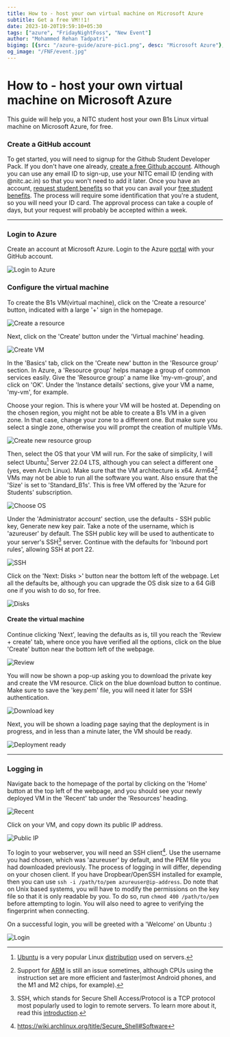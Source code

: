 ```yaml
---
title: How to - host your own virtual machine on Microsoft Azure
subtitle: Get a free VM!!1!
date: 2023-10-20T19:59:10+05:30
tags: ["azure", "FridayNightFoss", "New Event"]
author: "Mohammed Rehan Tadpatri"
bigimg: [{src: "/azure-guide/azure-pic1.png", desc: "Microsoft Azure"}, {src: "/azure-guide/vm-image.png", desc: "Virtual Machine"}]
og_image: "/FNF/event.jpg" 
---
```

# How to - host your own virtual machine on Microsoft Azure

This guide will help you, a NITC student host your own B1s Linux virtual machine on Microsoft Azure, for free.

### Create a GitHub account
To get started, you will need to signup for the Github Student Developer Pack.
If you don't have one already, [create a free Github account](https://github.com/signup). Although you can use any email ID to sign-up, use your NITC email ID (ending with @nitc.ac.in) so that you won't need to add it later.
Once you have an account, [request student benefits](https://education.github.com/discount_requests/application) so that you can avail your [free student benefits](https://education.github.com/pack).
The process will require some identification that you're a student, so you will need your ID card. The approval process can take a couple of days, but your request will probably be accepted within a week.

****


### Login to Azure
Create an account at Microsoft Azure. Login to the Azure [portal](https://portal.azure.com/) with your GitHub account.

![Login to Azure](/azure-guide/login-azure.png)

### Configure the virtual machine
To create the B1s VM(virtual machine), click on the 'Create a resource' button, indicated with a large '+' sign in the homepage.


![Create a resource](/azure-guide/create-resource.png)


Next, click on the 'Create' button under the 'Virtual machine' heading.


![Create VM](/azure-guide/create-vm.png)


In the 'Basics' tab, click on the 'Create new' button in the 'Resource group' section.
In Azure, a 'Resource group' helps manage a group of common services easily.  Give the 'Resource group' a name like 'my-vm-group', and click on 'OK'.
Under the 'Instance details' sections, give your VM a name, 'my-vm', for example.


Choose your region. This is where your VM will be hosted at. Depending on the chosen region, you might not be able to create a B1s VM in a given zone. In that case, change your zone to a different one. But make sure you select a single zone, otherwise you will prompt the creation of multiple VMs.


![Create new resource group](/azure-guide/create-rg.png)



Then, select the OS that your VM will run. For the sake of simplicity, I will select Ubuntu[^1] Server 22.04 LTS, although you can select a different one (yes, even Arch Linux).
Make sure that the VM architecture is x64. Arm64[^2] VMs may not be able to run all the software you want.
Also ensure that the 'Size' is set to 'Standard_B1s'. This is free VM offered by the 'Azure for Students' subscription.


![Choose OS](/azure-guide/choose-os.png)


Under the 'Administrator account' section, use the defaults - SSH public key, Generate new key pair. Take a note of the username, which is 'azureuser' by default. The SSH public key will be used to authenticate to your server's SSH[^3] server.
Continue with the defaults for 'Inbound port rules', allowing SSH at port 22.


![SSH](/azure-guide/ssh.png)



Click on the 'Next: Disks >' button near the bottom left of the webpage. Let all the defaults be, although you can upgrade the OS disk size to a 64 GiB one if you wish to do so, for free.


![Disks](/azure-guide/disks.png)



#### Create the virtual machine

Continue clicking 'Next', leaving the defaults as is, till you reach the 'Review + create' tab, where once you have verified all the options, click on the blue 'Create' button near the bottom left of the webpage.


![Review](/azure-guide/review.png)


You will now be shown a pop-up asking you to download the private key and create the VM resource. Click on the blue download button to continue. Make sure to save the 'key.pem' file, you will need it later for SSH authentication.


![Download key](/azure-guide/key.png)



Next, you will be shown a loading page saying that the deployment is in progress, and in less than a minute later, the VM should be ready.

![Deployment ready](/azure-guide/ready.png)



****



### Logging in

Navigate back to the homepage of the portal by clicking on the 'Home' button at the top left of the webpage, and you should see your newly deployed VM in the 'Recent' tab under the 'Resources' heading.


![Recent](/azure-guide/recent.png)


Click on your VM, and copy down its public IP address.


![Public IP](/azure-guide/publicip.jpg)



To login to your webserver, you will need an SSH client[^4]. Use the username you had chosen, which was 'azureuser' by default, and the PEM file you had downloaded previously.
The process of logging in will differ, depending on your chosen client. If you have Dropbear/OpenSSH installed for example, then you can use `ssh -i /path/to/pem azureuser@ip-address`.
Do note that on Unix based systems, you will have to modify the permissions on the key file so that it is only readable by you. To do so, run `chmod 400 /path/to/pem` before attempting to login.
You will also need to agree to verifying the fingerprint when connecting.


On a successful login, you will be greeted with a 'Welcome' on Ubuntu :)


![Login](//azure-guide/login.png)


[^1]: [Ubuntu](https://ubuntu.com) is a very popular Linux [distribution](https://wiki.installgentoo.com/wiki/GNU/Linux#What.28s_all_this_about_distributions.3F) used on servers.
[^2]: Support for [ARM](https://en.wikipedia.org/wiki/ARM_architecture_family#Desktop_and_server_operating_systems_2) is still an issue sometimes, although CPUs using the instruction set are more efficient and faster(most Android phones, and the M1 and M2 chips, for example).
[^3]: SSH, which stands for Secure Shell Access/Protocol is a TCP protocol most popularly used to login to remote servers. To learn more about it, read this [introduction](https://www.baeldung.com/cs/ssh-intro).
[^4]: https://wiki.archlinux.org/title/Secure_Shell#Software
